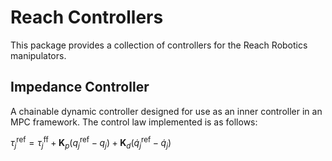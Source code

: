 # Reach Controllers

This package provides a collection of controllers for the Reach Robotics
manipulators.

## Impedance Controller

A chainable dynamic controller designed for use as an inner controller in an
MPC framework. The control law implemented is as follows:

$\tau_j^{\text{ref}} = \tau_j^{\text{ff}} + \textbf{K}_p(q_j^{\text{ref}} - q_j) + \textbf{K}_d(\dot{q}_j^{\text{ref}} - \dot{q}_j)$
